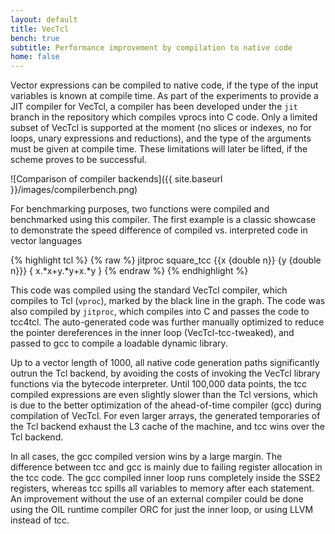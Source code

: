 ```yaml
---
layout: default
title: VecTcl
bench: true
subtitle: Performance improvement by compilation to native code
home: false
---
```



Vector expressions can be compiled to native code, if the type of the input variables
is known at compile time. As part of the experiments to provide a JIT compiler for VecTcl,
a compiler has been developed under the `jit` branch in the repository which compiles vprocs
into C code. Only a limited subset of VecTcl is supported at the moment (no slices or indexes,
no for loops, unary expressions and reductions), and the type of the arguments must be given 
at compile time. These limitations will later be lifted, if the scheme proves to be
successful.

![Comparison of compiler backends]({{ site.baseurl }}/images/compilerbench.png)

For benchmarking purposes, two functions were compiled and benchmarked using
this compiler. The first example is a classic showcase to demonstrate the speed difference
of compiled vs. interpreted code in vector languages


{% highlight tcl %}
{% raw %}
jitproc square_tcc {{x {double n}} {y {double n}}} {
	x.*x+y.*y+x.*y
}
{% endraw %}
{% endhighlight %}

This code was compiled using the standard VecTcl compiler, which compiles to Tcl
(`vproc`), marked by the black line in the graph. The code was also compiled by `jitproc`,
which compiles into C and passes the code to tcc4tcl. The auto-generated code was further
manually optimized to reduce the pointer dereferences in the inner loop
(VecTcl-tcc-tweaked), and passed to gcc to compile a loadable dynamic library. 

Up to a vector length of 1000, all native code generation paths significantly outrun the
Tcl backend, by avoiding the costs of invoking the VecTcl library functions via the
bytecode interpreter. Until 100,000 data points, the tcc compiled expressions are even
slightly slower than the Tcl versions, which is due to the better optimization of the
ahead-of-time compiler (gcc) during compilation of VecTcl. For even larger arrays, the
generated temporaries of the Tcl backend exhaust the L3 cache of the machine, and tcc wins
over the Tcl backend.

In all cases, the gcc compiled version wins by a large margin. The difference between tcc
and gcc is mainly due to failing register allocation in the tcc code. The gcc compiled
inner loop runs completely inside the SSE2 registers, whereas tcc spills all variables to
memory after each statement. An improvement without the use of an external compiler could
be done using the OIL runtime compiler ORC for just the inner loop, or using LLVM instead of
tcc.
